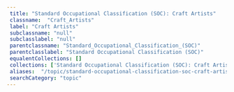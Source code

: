 ```yaml
--- 
 title: "Standard Occupational Classification (SOC): Craft Artists" 
 classname:  "Craft_Artists" 
 label: "Craft Artists" 
 subclassname: "null" 
 subclasslabel: "null" 
 parentclassname: "Standard_Occupational_Classification_(SOC)" 
 parentclasslabel: "Standard Occupational Classification (SOC)" 
 equalentCollections: [] 
 collections: ['Standard Occupational Classification (SOC): Craft Artists']
 aliases:  "/topic/standard-occupational-classification-soc-craft-artists"  
 searchCategory: "topic" 
---
```

